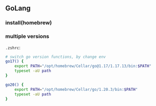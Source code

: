 ## GoLang

### install(homebrew)

### multiple versions

`.zshrc`: 
```zsh
# switch go version functions, by change env
go17() {
    export PATH="/opt/homebrew/Cellar/go@1.17/1.17.13/bin:$PATH"
    typeset -aU path
}

go20() {
    export PATH="/opt/homebrew/Cellar/go/1.20.3/bin:$PATH"
    typeset -aU path
}
```

